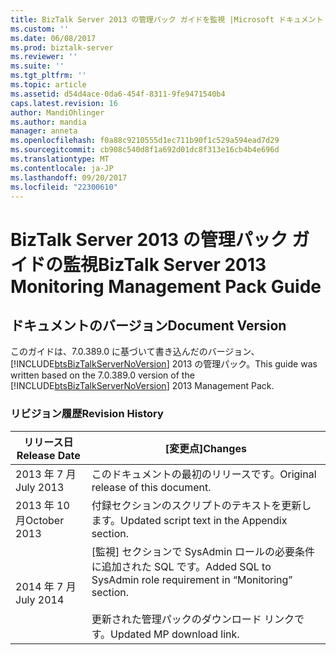 ```yaml
---
title: BizTalk Server 2013 の管理パック ガイドを監視 |Microsoft ドキュメント
ms.custom: ''
ms.date: 06/08/2017
ms.prod: biztalk-server
ms.reviewer: ''
ms.suite: ''
ms.tgt_pltfrm: ''
ms.topic: article
ms.assetid: d54d4ace-0da6-454f-8311-9fe9471540b4
caps.latest.revision: 16
author: MandiOhlinger
ms.author: mandia
manager: anneta
ms.openlocfilehash: f0a88c9210555d1ec711b90f1c529a594ead7d29
ms.sourcegitcommit: cb908c540d8f1a692d01dc8f313e16cb4b4e696d
ms.translationtype: MT
ms.contentlocale: ja-JP
ms.lasthandoff: 09/20/2017
ms.locfileid: "22300610"
---
```

# <a name="biztalk-server-2013-monitoring-management-pack-guide"></a><span data-ttu-id="cc272-102">BizTalk Server 2013 の管理パック ガイドの監視</span><span class="sxs-lookup"><span data-stu-id="cc272-102">BizTalk Server 2013 Monitoring Management Pack Guide</span></span>
## <a name="document-version"></a><span data-ttu-id="cc272-103">ドキュメントのバージョン</span><span class="sxs-lookup"><span data-stu-id="cc272-103">Document Version</span></span>  
 <span data-ttu-id="cc272-104">このガイドは、7.0.389.0 に基づいて書き込んだのバージョン、 [!INCLUDE[btsBizTalkServerNoVersion](../includes/btsbiztalkservernoversion-md.md)] 2013 の管理パック。</span><span class="sxs-lookup"><span data-stu-id="cc272-104">This guide was written based on the 7.0.389.0 version of the [!INCLUDE[btsBizTalkServerNoVersion](../includes/btsbiztalkservernoversion-md.md)] 2013 Management Pack.</span></span>  
  
### <a name="revision-history"></a><span data-ttu-id="cc272-105">リビジョン履歴</span><span class="sxs-lookup"><span data-stu-id="cc272-105">Revision History</span></span>  
  
|<span data-ttu-id="cc272-106">リリース日</span><span class="sxs-lookup"><span data-stu-id="cc272-106">Release Date</span></span>|<span data-ttu-id="cc272-107">[変更点]</span><span class="sxs-lookup"><span data-stu-id="cc272-107">Changes</span></span>|  
|------------------|-------------|  
|<span data-ttu-id="cc272-108">2013 年 7 月</span><span class="sxs-lookup"><span data-stu-id="cc272-108">July 2013</span></span>|<span data-ttu-id="cc272-109">このドキュメントの最初のリリースです。</span><span class="sxs-lookup"><span data-stu-id="cc272-109">Original release of this document.</span></span>|  
|<span data-ttu-id="cc272-110">2013 年 10 月</span><span class="sxs-lookup"><span data-stu-id="cc272-110">October 2013</span></span>|<span data-ttu-id="cc272-111">付録セクションのスクリプトのテキストを更新します。</span><span class="sxs-lookup"><span data-stu-id="cc272-111">Updated script text in the Appendix section.</span></span>|  
|<span data-ttu-id="cc272-112">2014 年 7 月</span><span class="sxs-lookup"><span data-stu-id="cc272-112">July 2014</span></span>|<span data-ttu-id="cc272-113">[監視] セクションで SysAdmin ロールの必要条件に追加された SQL です。</span><span class="sxs-lookup"><span data-stu-id="cc272-113">Added SQL to SysAdmin role requirement in “Monitoring” section.</span></span><br /><br /> <span data-ttu-id="cc272-114">更新された管理パックのダウンロード リンクです。</span><span class="sxs-lookup"><span data-stu-id="cc272-114">Updated MP download link.</span></span>|